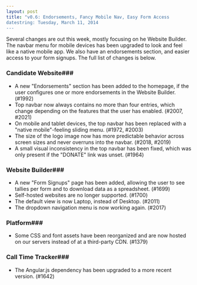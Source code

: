 ```yaml
---
layout: post
title: "v0.6: Endorsements, Fancy Mobile Nav, Easy Form Access
datestring: Tuesday, March 11, 2014
---
```


Several changes are out this week, mostly focusing on he Website Builder. The navbar menu for mobile devices has been upgraded to look and feel like a native mobile app. We also have an endorsements section, and easier access to your form signups. The full list of changes is below.

### Candidate Website### 
* A new "Endorsements" section has been added to the homepage, if the user configures one or more endorsements in the Website Builder. (#1992)
* Top navbar now always contains no more than four entries, which change depending on the features that the user has enabled. (#2007, #2021)
* On mobile and tablet devices, the top navbar has been replaced with a "native mobile"-feeling sliding menu. (#1972, #2003)
* The size of the logo image now has more predictable behavior across screen sizes and never overruns into the navbar. (#2018, #2019)
* A small visual inconsistency in the top navbar has been fixed, which was only present if the "DONATE" link was unset. (#1964)

### Website Builder### 
* A new "Form Signups" page has been added, allowing the user to see tallies per form and to download data as a spreadsheet. (#1699)
* Self-hosted websites are no longer supported. (#1700)
* The default view is now Laptop, instead of Desktop. (#2011)
* The dropdown navigation menu is now working again. (#2017)

### Platform### 
* Some CSS and font assets have been reorganized and are now hosted on our servers instead of at a third-party CDN. (#1379)

### Call Time Tracker### 
* The Angular.js dependency has been upgraded to a more recent version. (#1642)
